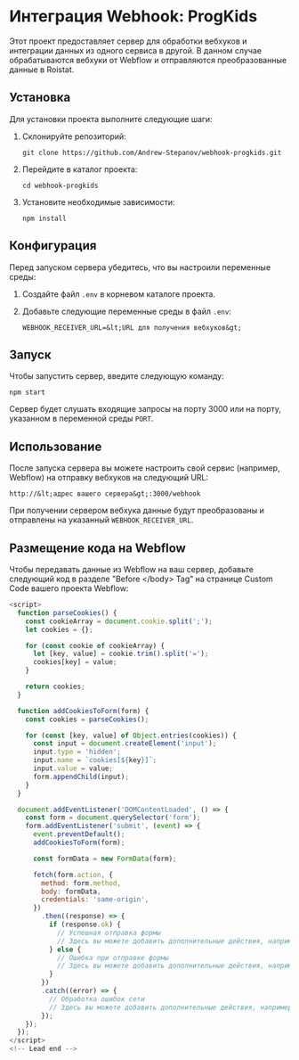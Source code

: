 # Интеграция Webhook: ProgKids

Этот проект предоставляет сервер для обработки вебхуков и интеграции данных из одного сервиса в другой. В данном случае обрабатываются вебхуки от Webflow и отправляются преобразованные данные в Roistat.

## Установка

Для установки проекта выполните следующие шаги:

1. Склонируйте репозиторий:

   ```
   git clone https://github.com/Andrew-Stepanov/webhook-progkids.git
   ```

2. Перейдите в каталог проекта:

   ```
   cd webhook-progkids
   ```

3. Установите необходимые зависимости:

   ```
   npm install
   ```

## Конфигурация

Перед запуском сервера убедитесь, что вы настроили переменные среды:

1. Создайте файл `.env` в корневом каталоге проекта.

2. Добавьте следующие переменные среды в файл `.env`:

   ```
   WEBHOOK_RECEIVER_URL=&lt;URL для получения вебхуков&gt;
   ```

## Запуск

Чтобы запустить сервер, введите следующую команду:

```
npm start
```

Сервер будет слушать входящие запросы на порту 3000 или на порту, указанном в переменной среды `PORT`.

## Использование

После запуска сервера вы можете настроить свой сервис (например, Webflow) на отправку вебхуков на следующий URL:

```
http://&lt;адрес вашего сервера&gt;:3000/webhook
```

При получении сервером вебхука данные будут преобразованы и отправлены на указанный `WEBHOOK_RECEIVER_URL`.

## Размещение кода на Webflow

Чтобы передавать данные из Webflow на ваш сервер, добавьте следующий код в разделе "Before &lt;/body&gt; Tag" на странице Custom Code вашего проекта Webflow:

```js
<script>
  function parseCookies() {
    const cookieArray = document.cookie.split(';');
    let cookies = {};

    for (const cookie of cookieArray) {
      let [key, value] = cookie.trim().split('=');
      cookies[key] = value;
    }

    return cookies;
  }

  function addCookiesToForm(form) {
    const cookies = parseCookies();

    for (const [key, value] of Object.entries(cookies)) {
      const input = document.createElement('input');
      input.type = 'hidden';
      input.name = `cookies[${key}]`;
      input.value = value;
      form.appendChild(input);
    }
  }

  document.addEventListener('DOMContentLoaded', () => {
    const form = document.querySelector('form');
    form.addEventListener('submit', (event) => {
      event.preventDefault();
      addCookiesToForm(form);

      const formData = new FormData(form);

      fetch(form.action, {
        method: form.method,
        body: formData,
        credentials: 'same-origin',
      })
        .then((response) => {
          if (response.ok) {
            // Успешная отправка формы
            // Здесь вы можете добавить дополнительные действия, например, перенаправление на другую страницу или вывод сообщения об успешной отправке
          } else {
            // Ошибка при отправке формы
            // Здесь вы можете добавить дополнительные действия, например, вывод сообщения об ошибке
          }
        })
        .catch((error) => {
          // Обработка ошибок сети
          // Здесь вы можете добавить дополнительные действия, например, вывод сообщения об ошибке
        });
    });
  });
</script>
<!-- Lead end -->
```

